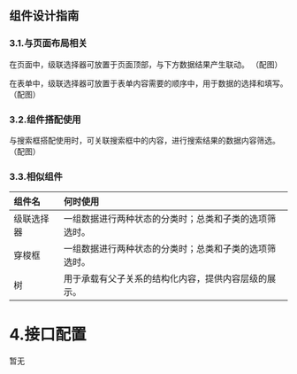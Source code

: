 ## 组件设计指南


### 3.1.与页面布局相关

在页面中，级联选择器可放置于页面顶部，与下方数据结果产生联动。
（配图）

在表单中，级联选择器可放置于表单内容需要的顺序中，用于数据的选择和填写。
（配图）


### 3.2.组件搭配使用
与搜索框搭配使用时，可关联搜索框中的内容，进行搜索结果的数据内容筛选。
（配图）

### 3.3.相似组件

| 组件名     | 何时使用                                                   |
| :-----     | :--------------------------------------------------------- |
| 级联选择器 | 一组数据进行两种状态的分类时；总类和子类的选项筛选时。     |
| 穿梭框     | 一组数据进行两种状态的分类时；总类和子类的选项筛选时。     |
| 树         | 用于承载有父子关系的结构化内容，提供内容层级的展示。       |


# 4.**接口配置**

暂无